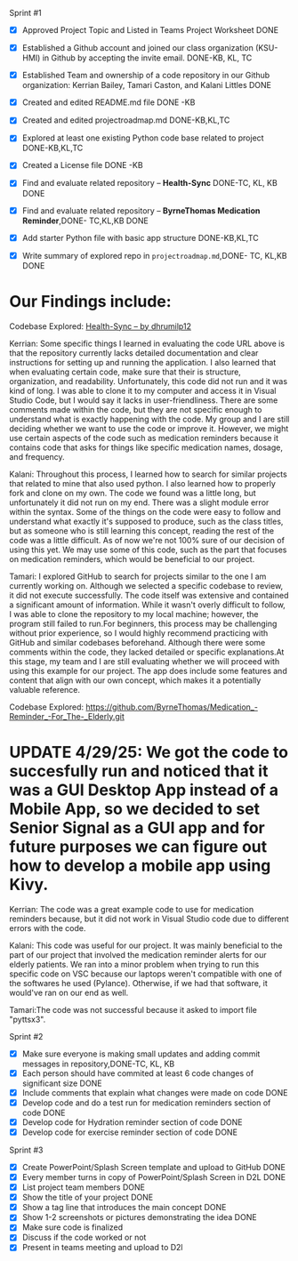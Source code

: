 Sprint #1
- [x] Approved Project Topic and Listed in Teams Project Worksheet DONE
- [x] Established a Github account and joined our class organization (KSU-HMI) in Github by accepting the invite email. DONE-KB, KL, TC
- [x] Established Team and ownership of a code repository in our Github organization: Kerrian Bailey, Tamari Caston, and Kalani Littles DONE
- [X] Created and edited README.md file DONE -KB
- [X] Created and edited projectroadmap.md DONE-KB,KL,TC
- [X] Explored at least one existing Python code base related to project DONE-KB,KL,TC
- [x] Created a License file DONE -KB
- [x] Find and evaluate related repository – **Health-Sync** DONE-TC, KL, KB DONE
- [X] Find and evaluate related repository – **ByrneThomas Medication Reminder**,DONE- TC,KL,KB DONE
- [x] Add starter Python file with basic app structure DONE-KB,KL,TC
- [x] Write summary of explored repo in `projectroadmap.md`,DONE- TC, KL,KB DONE
  

      
# Our Findings include:
Codebase Explored: [Health-Sync – by dhrumilp12](https://github.com/dhrumilp12/Health-Sync)

Kerrian: Some specific things I learned in evaluating the code URL above is that the repository currently lacks detailed documentation and clear instructions for setting up and running the application. I also learned that when evaluating certain code, make sure that their is structure, organization, and readability. Unfortunately, this code did not run and it was kind of long. I was able to clone it to my computer and access it in Visual Studio Code, but I would say it lacks in user-friendliness. There are some comments made within the code, but they are not specific enough to understand what is exactly happening with the code. My group and I are still deciding whether we want to use the code or improve it. However, we might use certain aspects of the code such as medication reminders because it contains code that asks for things like specific medication names, dosage, and frequency.

Kalani: Throughout this process, I learned how to search for similar projects that related to mine that also used python. I also learned how to properly fork and clone on my own. The code we found was a little long, but unfortunately it did not run on my end. There was a slight module error within the syntax. Some of the things on the code were easy to follow and understand what exactly it's supposed to produce, such as the class titles, but as someone who is still learning this concept, reading the rest of the code was a little difficult. As of now we're not 100% sure of our decision of using this yet. We may use some of this code, such as the part that focuses on medication reminders, which would be beneficial to our project.

Tamari: I explored GitHub to search for projects similar to the one I am currently working on. Although we selected a specific codebase to review, it did not execute successfully. The code itself was extensive and contained a significant amount of information. While it wasn't overly difficult to follow, I was able to clone the repository to my local machine; however, the program still failed to run.For beginners, this process may be challenging without prior experience, so I would highly recommend practicing with GitHub and similar codebases beforehand. Although there were some comments within the code, they lacked detailed or specific explanations.At this stage, my team and I are still evaluating whether we will proceed with using this example for our project. The app does include some features and content that align with our own concept, which makes it a potentially valuable reference.

Codebase Explored: https://github.com/ByrneThomas/Medication_-Reminder_-For_The-_Elderly.git

# UPDATE 4/29/25: We got the code to succesfully run and noticed that it was a GUI Desktop App instead of a Mobile App, so we decided to set Senior Signal as a GUI app and for future purposes we can figure out how to develop a mobile app using Kivy.

Kerrian: The code was a great example code to use for medication reminders because, but it did not work in Visual Studio code due to different errors with the code.

Kalani: This code was useful for our project. It was mainly beneficial to the part of our project that involved the medication reminder alerts for our elderly patients. We ran into a minor problem when trying to run this specific code on VSC because our laptops weren't compatible with one of the softwares he used (Pylance). Otherwise, if we had that software, it would've ran on our end as well.

Tamari:The code was not successful because it asked to import file "pyttsx3".

Sprint #2
- [X] Make sure everyone is making small updates and adding commit messages in repository,DONE-TC, KL, KB
- [X] Each person should have commited at least 6 code changes of significant size DONE
- [X] Include comments that explain what changes were made on code DONE
- [X] Develop code and do a test run for medication reminders section of code DONE
- [X] Develop code for Hydration reminder section of code DONE
- [X] Develop code for exercise reminder section of code DONE

Sprint #3
- [X] Create PowerPoint/Splash Screen template and upload to GitHub DONE
- [X] Every member turns in copy of PowerPoint/Splash Screen in D2L DONE
- [X] List project team members DONE
- [X] Show the title of your project DONE
- [X] Show a tag line that introduces the main concept DONE
- [X] Show 1-2 screenshots or pictures demonstrating the idea DONE
- [x] Make sure code is finalized
- [x] Discuss if the code worked or not
- [x] Present in teams meeting and upload to D2l
